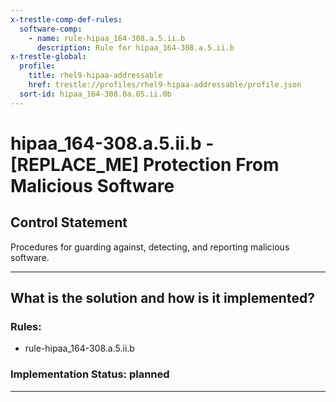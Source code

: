 ```yaml
---
x-trestle-comp-def-rules:
  software-comp:
    - name: rule-hipaa_164-308.a.5.ii.b
      description: Rule for hipaa_164-308.a.5.ii.b
x-trestle-global:
  profile:
    title: rhel9-hipaa-addressable
    href: trestle://profiles/rhel9-hipaa-addressable/profile.json
  sort-id: hipaa_164-308.0a.05.ii.0b
---
```


# hipaa_164-308.a.5.ii.b - \[REPLACE_ME\] Protection From Malicious Software

## Control Statement

Procedures for guarding against, detecting, and reporting malicious software.

______________________________________________________________________

## What is the solution and how is it implemented?

<!-- For implementation status enter one of: implemented, partial, planned, alternative, not-applicable -->

<!-- Note that the list of rules under ### Rules: is read-only and changes will not be captured after assembly to JSON -->

<!-- Add control implementation description here for control: hipaa_164-308.a.5.ii.b -->

### Rules:

  - rule-hipaa_164-308.a.5.ii.b

### Implementation Status: planned

______________________________________________________________________
